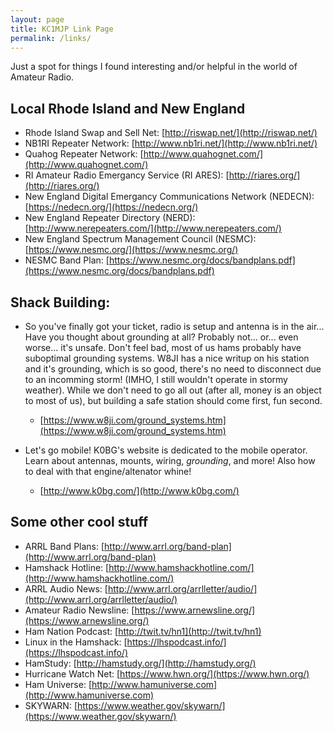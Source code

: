 ```yaml
---
layout: page
title: KC1MJP Link Page
permalink: /links/
---
```


Just a spot for things I found interesting and/or helpful in the world of Amateur Radio.

## Local Rhode Island and New England

* Rhode Island Swap and Sell Net: [http://riswap.net/](http://riswap.net/)
* NB1RI Repeater Network: [http://www.nb1ri.net/](http://www.nb1ri.net/)
* Quahog Repeater Network: [http://www.quahognet.com/](http://www.quahognet.com/)
* RI Amateur Radio Emergancy Service (RI ARES): [http://riares.org/](http://riares.org/)
* New England Digital Emergancy Communications Network (NEDECN): [https://nedecn.org/](https://nedecn.org/)
* New England Repeater Directory (NERD): [http://www.nerepeaters.com/](http://www.nerepeaters.com/)
* New England Spectrum Management Council (NESMC): [https://www.nesmc.org/](https://www.nesmc.org/)
* NESMC Band Plan: [https://www.nesmc.org/docs/bandplans.pdf](https://www.nesmc.org/docs/bandplans.pdf)

## Shack Building:

* So you've finally got your ticket, radio is setup and antenna is in the air... Have you thought about
grounding at all? Probably not... or... even worse... it's unsafe. Don't feel bad, most of us hams probably
have suboptimal grounding systems. W8JI has a nice writup on his station and it's grounding, which is
so good, there's no need to disconnect due to an incomming storm! (IMHO, I still wouldn't operate in 
stormy weather). While we don't need to go all out (after all, money is an object to most of us), but
building a safe station should come first, fun second.
   * [https://www.w8ji.com/ground_systems.htm](https://www.w8ji.com/ground_systems.htm)

* Let's go mobile! K0BG's website is dedicated to the mobile operator. Learn about antennas, mounts,
wiring, *grounding*, and more! Also how to deal with that engine/altenator whine!
   * [http://www.k0bg.com/](http://www.k0bg.com/)

## Some other cool stuff

* ARRL Band Plans: [http://www.arrl.org/band-plan](http://www.arrl.org/band-plan)
* Hamshack Hotline: [http://www.hamshackhotline.com/](http://www.hamshackhotline.com/)
* ARRL Audio News: [http://www.arrl.org/arrlletter/audio/](http://www.arrl.org/arrlletter/audio/)
* Amateur Radio Newsline: [https://www.arnewsline.org/](https://www.arnewsline.org/)
* Ham Nation Podcast: [http://twit.tv/hn1](http://twit.tv/hn1)
* Linux in the Hamshack: [https://lhspodcast.info/](https://lhspodcast.info/)
* HamStudy: [http://hamstudy.org/](http://hamstudy.org/)
* Hurricane Watch Net: [https://www.hwn.org/](https://www.hwn.org/)
* Ham Universe: [http://www.hamuniverse.com](http://www.hamuniverse.com)
* SKYWARN: [https://www.weather.gov/skywarn/](https://www.weather.gov/skywarn/)
